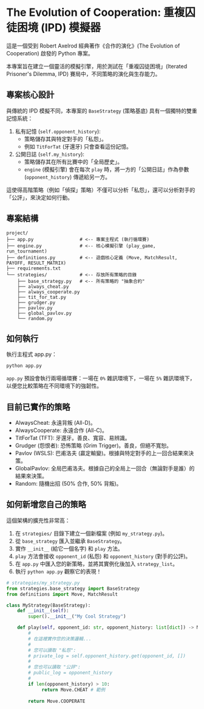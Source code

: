 # The Evolution of Cooperation: 重複囚徒困境 (IPD) 模擬器

這是一個受到 Robert Axelrod 經典著作《合作的演化》(The Evolution of Cooperation) 啟發的 Python 專案。

本專案旨在建立一個靈活的模擬引擎，用於測試在「重複囚徒困境」(Iterated Prisoner's Dilemma, IPD) 賽局中，不同策略的演化與生存能力。

## 專案核心設計

與傳統的 IPD 模擬不同，本專案的 `BaseStrategy` (策略基底) 具有一個獨特的雙重記憶系統：

1. 私有記憶 (`self.opponent_history`):
    - 策略儲存其與特定對手的「私怨」。
    - 例如 `TitForTat` (牙還牙) 只會查看這份記憶。
2. 公開日誌 (`self.my_history`):
    - 策略儲存其在所有比賽中的「全局歷史」。
    - `engine` (模擬引擎) 會在每次 `play` 時，將一方的「公開日誌」作為參數 (`opponent_history`) 傳遞給另一方。

這使得高階策略（例如「偵探」策略）不僅可以分析「私怨」，還可以分析對手的「公評」，來決定如何行動。

## 專案結構
```
project/
├── app.py                 # <-- 專案主程式 (執行循環賽)
├── engine.py              # <-- 核心模擬引擎 (play_game, run_tournament)
├── definitions.py         # <-- 遊戲核心定義 (Move, MatchResult, PAYOFF, RESULT_MATRIX)
├── requirements.txt
└── strategies/            # <-- 存放所有策略的目錄
    ├── base_strategy.py   # <-- 所有策略的 "抽象合約"
    ├── always_cheat.py
    ├── always_cooperate.py
    ├── tit_for_tat.py
    ├── grudger.py
    ├── pavlov.py
    ├── global_pavlov.py
    └── random.py
```

## 如何執行

執行主程式 app.py：
``` bash
python app.py
```

`app.py` 預設會執行兩場循環賽：一場在 `0%` 雜訊環境下，一場在 `5%` 雜訊環境下，以便您比較策略在不同環境下的強韌性。

## 目前已實作的策略

- AlwaysCheat: 永遠背叛 (All-D)。
- AlwaysCooperate: 永遠合作 (All-C)。
- TitForTat (TFT): 牙還牙。善良、寬容、易辨識。
- Grudger (怨恨者): 恐怖策略 (Grim Trigger)。善良，但絕不寬恕。
- Pavlov (WSLS): 巴甫洛夫 (贏定輸變)。根據與特定對手的上一回合結果來決策。
- GlobalPavlov: 全局巴甫洛夫。根據自己的全局上一回合（無論對手是誰）的結果來決策。
- Random: 隨機出招 (50% 合作, 50% 背叛)。

## 如何新增您自己的策略

這個架構的擴充性非常高：
1. 在 `strategies/` 目錄下建立一個新檔案 (例如 `my_strategy.py`)。
2. 從 `base_strategy` 匯入並繼承 `BaseStrategy`。
3. 實作 `__init__` (給它一個名字) 和 `play` 方法。
4. `play` 方法會接收 `opponent_id` (私怨) 和 `opponent_history` (對手的公評)。
5. 在 `app.py` 中匯入您的新策略，並將其實例化後加入 `strategy_list`。
6. 執行 `python app.py` 觀察它的表現！
``` py
# strategies/my_strategy.py
from strategies.base_strategy import BaseStrategy
from definitions import Move, MatchResult

class MyStrategy(BaseStrategy):
    def __init__(self):
        super().__init__("My Cool Strategy")

    def play(self, opponent_id: str, opponent_history: list[dict]) -> Move:
        #
        # 在這裡實作您的決策邏輯...
        #
        # 您可以讀取 "私怨":
        # private_log = self.opponent_history.get(opponent_id, [])
        #
        # 您也可以讀取 "公評":
        # public_log = opponent_history
        #
        if len(opponent_history) > 10:
             return Move.CHEAT # 範例
        
        return Move.COOPERATE
```
